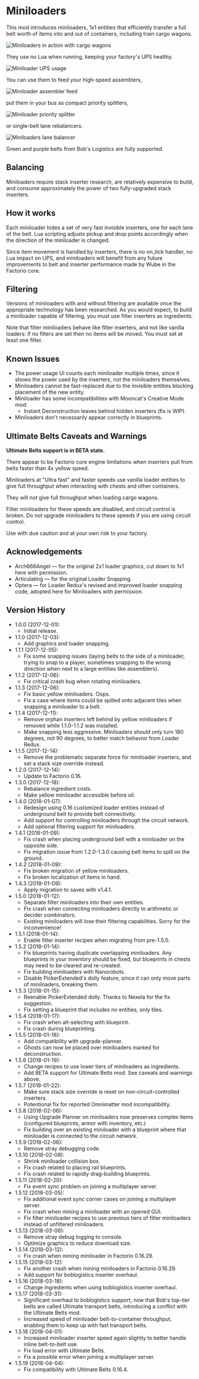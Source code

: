 # Miniloaders

This mod introduces miniloaders, 1x1 entities that efficiently transfer a full
belt worth of items into and out of containers, including train cargo wagons.

![Miniloaders in action with cargo wagons](https://github.com/mspielberg/factorio-miniloader/raw/master/cargo_unload.gif)

They use no Lua when running, keeping your factory's UPS healthy.

![Miniloader UPS usage](https://github.com/mspielberg/factorio-miniloader/raw/master/ups_cost.png)

You can use them to feed your high-speed assemblers,

![Miniloader assembler feed](https://github.com/mspielberg/factorio-miniloader/raw/master/assemblerdemo.png)

put them in your bus as compact priority splitters,

![Miniloader priority splitter](https://github.com/mspielberg/factorio-miniloader/raw/master/priority_split.gif)

or single-belt lane rebalancers.

![Miniloaders lane balancer](https://github.com/mspielberg/factorio-miniloader/raw/master/lane_rebalance.png)

Green and purple belts from Bob's Logistics are fully supported.

## Balancing

Miniloaders require stack inserter research, are relatively expensive to build,
and consume approximately the power of two fully-upgraded stack inserters.

## How it works

Each miniloader hides a set of very fast invisible inserters, one for each lane
of the belt.  Lua scripting adjusts pickup and drop points accordingly when the
direction of the miniloader is changed.

Since item movement is handled by inserters, there is no on_tick handler, no Lua
impact on UPS, and miniloaders will benefit from any future improvements to belt
and inserter performance made by Wube in the Factorio core.

## Filtering

Versions of miniloaders with and without filtering are available once the
appropriate technology has been researched.  As you would expect, to build a
miniloader capable of filtering, you must use filter inserters as ingredients.

Note that filter miniloaders behave like filter inserters, and not like vanilla
loaders: if no filters are set then no items will be moved. You must set at
least one filter.

## Known Issues

* The power usage UI counts each miniloader multiple times, since it shows the
  power used by the inserters, not the miniloaders themselves.
* Miniloaders cannot be fast-replaced due to the invisible entities blocking
  placement of the new entity.
* Miniloader has some incompatibilities with Mooncat's Creative Mode mod:
    * Instant Deconstruction leaves behind hidden inserters (fix is WIP).
* Miniloaders don't necessarily appear correctly in blueprints.

## Ultimate Belts Caveats and Warnings

__Ultimate Belts support is in BETA state.__

There appear to be Factorio core engine limitations when inserters pull from
belts faster than 4x yellow speed.

Miniloaders at "Ultra fast" and faster speeds use vanilla loader entities
to give full throughput when interacting with chests and other containers.

They will _not_ give full throughput when loading cargo wagons.

Filter miniloaders for these speeds are disabled, and circuit control is broken.
Do not upgrade miniloaders to these speeds if you are using circuit control.

Use with due caution and at your own risk to your factory.

## Acknowledgements

* Arch666Angel &mdash; for the original 2x1 loader graphics, cut down to 1x1 here
  with permission.
* Articulating &mdash; for the original Loader Snapping.
* Optera &mdash; for Loader Redux's revised and improved loader snapping code, adopted
  here for Miniloaders with permission.

## Version History

* 1.0.0 (2017-12-01):
    * Initial release.
* 1.1.0 (2017-12-03):
    * Add graphics and loader snapping.
* 1.1.1 (2017-12-05):
    * Fix some snapping issues (laying belts to the side of a miniloader, trying to snap to a player, sometimes snapping to the wrong direction when next to a large entities like assemblers).
* 1.1.2 (2017-12-06):
    * Fix critical crash bug when rotating miniloaders.
* 1.1.3 (2017-12-06):
    * Fix basic yellow miniloaders.  Oops.
    * Fix a case where items could be spilled onto adjacent tiles when snapping a miniloader to a belt.
* 1.1.4 (2017-12-11):
    * Remove orphan inserters left behind by yellow miniloaders if removed while 1.1.0-1.1.2 was installed.
    * Make snapping less aggressive.  Miniloaders should only turn 180 degrees, not 90 degrees, to better match behavior from Loader Redux.
* 1.1.5 (2017-12-14):
    * Remove the problematic separate force for miniloader inserters, and set a stack size override instead.
* 1.2.0 (2017-12-14):
    * Update to Factorio 0.16.
* 1.3.0 (2017-12-18):
    * Rebalance ingredient costs.
    * Make yellow miniloader accessible before oil.
* 1.4.0 (2018-01-07):
    * Redesign using 0.16 customized loader entities instead of underground belt to provide belt connectivity.
    * Add support for controlling miniloaders through the circuit network. 
    * Add optional filtering support for miniloaders.
* 1.4.1 (2018-01-09):
    * Fix crash when placing underground belt with a miniloader on the opposite side.
    * Fix migration issue from 1.2.0-1.3.0 causing belt items to spill on the ground.
* 1.4.2 (2018-01-09):
    * Fix broken migration of yellow miniloaders.
    * Fix broken localization of items in hand.
* 1.4.3 (2018-01-09):
    * Apply migration to saves with v1.4.1.
* 1.5.0 (2018-01-12):
    * Separate filter miniloaders into their own entities.
    * Fix crash when connecting miniloaders directly to arithmetic or decider combinators.
    * Existing miniloaders will lose their filtering capabilities. Sorry for the inconvenience!
* 1.5.1 (2018-01-14):
    * Enable filter inserter recipes when migrating from pre-1.5.0.
* 1.5.2 (2018-01-14):
    * Fix blueprints having duplicate overlapping miniloaders.  Any blueprints in your inventory should be fixed, but blueprints in chests may need to be cleared and re-created.
    * Fix building miniloaders with Nanorobots.
    * Disable PickerExtended's dolly feature, since it can only move parts of miniloaders, breaking them.
* 1.5.3 (2018-01-15):
    * Reenable PickerExtended dolly. Thanks to Nexela for the fix suggestion.
    * Fix setting a blueprint that includes no entities, only tiles.
* 1.5.4 (2018-01-17):
    * Fix crash when alt-selecting with blueprint.
    * Fix crash during blueprinting.
* 1.5.5 (2018-01-18):
    * Add compatibility with upgrade-planner.
    * Ghosts can now be placed over miniloaders marked for deconstruction.
* 1.5.6 (2018-01-19):
    * Change recipes to use lower tiers of miniloaders as ingredients.
    * Add BETA support for Ultimate Belts mod.  See caveats and warnings above.
* 1.5.7 (2018-01-22):
    * Make sure stack size override is reset on non-circuit-controlled inserters.
    * Potentional fix for reported Omnimatter mod incompatibility.
* 1.5.8 (2018-02-06):
    * Using Upgrade Planner on miniloaders now preserves complex items (configured blueprints, armor with inventory, etc.)
    * Fix building over an existing miniloader with a blueprint where that miniloader is connected to the circuit network.
* 1.5.9 (2018-02-06):
    * Remove stray debugging code.
* 1.5.10 (2018-02-08):
    * Shrink miniloader collision box.
    * Fix crash related to placing rail blueprints.
    * Fix crash related to rapidly drag-building blueprints.
* 1.5.11 (2018-02-20):
    * Fix event sync problem on joining a multiplayer server.
* 1.5.12 (2018-03-05):
    * Fix additional event sync corner cases on joining a multiplayer server.
    * Fix crash when mining a miniloader with an opened GUI.
    * Fix filter miniloader recipes to use previous tiers of filter miniloaders instead of unfiltered miniloaders.
* 1.5.13 (2018-03-06):
    * Remove stray debug logging to console.
    * Optimize graphics to reduce download size.
* 1.5.14 (2018-03-12):
    * Fix crash when mining miniloader in Factorio 0.16.29.
* 1.5.15 (2018-03-12):
    * Fix another crash when mining miniloaders in Factorio 0.16.29.
    * Add support for boblogistics inserter overhaul.
* 1.5.16 (2018-03-18):
    * Change ingredients when using boblogistics inserter overhaul.
* 1.5.17 (2018-03-31):
    * Significant overhaul to boblogistics support, now that Bob's top-tier belts are called Ultimate transport belts, introducing a conflict with the Ultimate Belts mod.
    * Increased speed of miniloader belt-to-container throughput, enabling them to keep up with fast transport belts.
* 1.5.18 (2018-04-01):
    * Increased miniloader inserter speed again slightly to better handle inline belt-to-belt use.
    * Fix load error with Ultimate Belts.
    * Fix a possible error when joining a multiplayer server.
* 1.5.19 (2018-04-04):
    * Fix compatibility with Ultimate Belts 0.16.4.